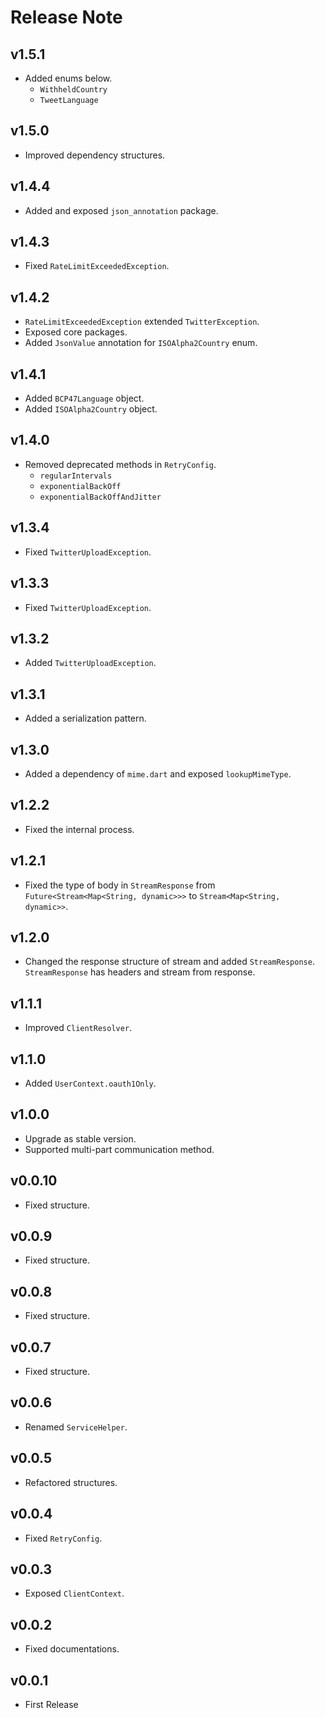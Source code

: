 # Release Note

## v1.5.1

- Added enums below.
  - `WithheldCountry`
  - `TweetLanguage`

## v1.5.0

- Improved dependency structures.

## v1.4.4

- Added and exposed `json_annotation` package.

## v1.4.3

- Fixed `RateLimitExceededException`.

## v1.4.2

- `RateLimitExceededException` extended `TwitterException`.
- Exposed core packages.
- Added `JsonValue` annotation for `ISOAlpha2Country` enum.

## v1.4.1

- Added `BCP47Language` object.
- Added `ISOAlpha2Country` object.

## v1.4.0

- Removed deprecated methods in `RetryConfig`.
  - `regularIntervals`
  - `exponentialBackOff`
  - `exponentialBackOffAndJitter`

## v1.3.4

- Fixed `TwitterUploadException`.

## v1.3.3

- Fixed `TwitterUploadException`.

## v1.3.2

- Added `TwitterUploadException`.

## v1.3.1

- Added a serialization pattern.

## v1.3.0

- Added a dependency of `mime.dart` and exposed `lookupMimeType`.

## v1.2.2

- Fixed the internal process.

## v1.2.1

- Fixed the type of body in `StreamResponse` from `Future<Stream<Map<String, dynamic>>>` to `Stream<Map<String, dynamic>>`.

## v1.2.0

- Changed the response structure of stream and added `StreamResponse`. `StreamResponse` has headers and stream from response.

## v1.1.1

- Improved `ClientResolver`.

## v1.1.0

- Added `UserContext.oauth1Only`.

## v1.0.0

- Upgrade as stable version.
- Supported multi-part communication method.

## v0.0.10

- Fixed structure.

## v0.0.9

- Fixed structure.

## v0.0.8

- Fixed structure.

## v0.0.7

- Fixed structure.

## v0.0.6

- Renamed `ServiceHelper`.

## v0.0.5

- Refactored structures.

## v0.0.4

- Fixed `RetryConfig`.

## v0.0.3

- Exposed `ClientContext`.

## v0.0.2

- Fixed documentations.

## v0.0.1

- First Release
